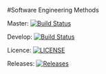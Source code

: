 #Software Engineering Methods

Master: [![Build Status](https://travis-ci.org/WezYoung/seMethods.svg?branch=master)](https://travis-ci.org/WezYoung/seMethods)

Develop: [![Build Status](https://travis-ci.org/WezYoung/seMethods.svg?branch=master)](https://travis-ci.org/WezYoung/seMethods)

Licence: [![LICENSE](https://img.shields.io/github/license/WezYoung/seMethods.svg?style=flat-square)](https://github.com/WezYoung/seMethods/blob/master/LICENSE)

Releases: [![Releases](https://img.shields.io/github/release/WezYoung/seMethods/all.svg?style=flat-square)](https://github.com/WezYoung/seMethods/releases)